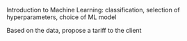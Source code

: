 Introduction to Machine Learning: classification, selection of hyperparameters, choice of ML model

Based on the data, propose a tariff to the client